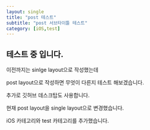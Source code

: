 ```yaml
---
layout: single
title: "post 테스트"
subtitle: "post 서브타이틀 테스트"
category: [iOS,test]
---
```


## 테스트 중 입니다.

이전까지는 sinlge layout으로 작성했는데 <br/>

post layout으로 작성하면 무엇이 다른지 테스트 해보겠습니다.<br/>

추가로 깃허브 데스크탑도 사용합니다.

현재 post layout을 single layout으로 변경했습니다.

iOS 카테고리와 test 카테고리를 추가했습니다.
